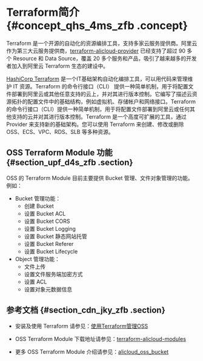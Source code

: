 # Terraform简介 {#concept_qhs_4ms_zfb .concept}

Terraform 是一个开源的自动化的资源编排工具，支持多家云服务提供商。阿里云作为第三大云服务提供商，[terraform-alicloud-provider](https://www.terraform.io/docs/providers/alicloud/index.html) 已经支持了超过 90 多个 Resource 和 Data Source，覆盖 20 多个服务和产品，吸引了越来越多的开发者加入到阿里云 Terraform 生态的建设中。

[HashiCorp Terraform](https://www.terraform.io/) 是一个IT基础架构自动化编排工具，可以用代码来管理维护 IT 资源。Terraform 的命令行接口（CLI） 提供一种简单机制，用于将配置文件部署到阿里云或其他任意支持的云上，并对其进行版本控制。它编写了描述云资源拓扑的配置文件中的基础结构，例如虚拟机、存储帐户和网络接口。Terraform 的命令行接口（CLI）提供一种简单机制，用于将配置文件部署到阿里云或任何其他支持的云并对其进行版本控制。Terraform 是一个高度可扩展的工具，通过 Provider 来支持新的基础架构。您可以使用 Terraform 来创建、修改或删除 OSS、ECS、VPC、RDS、SLB 等多种资源。

## OSS Terraform Module 功能 {#section_upf_d4s_zfb .section}

OSS 的 Terraform Module 目前主要提供 Bucket 管理、文件对象管理的功能。例如：

-   Bucket 管理功能：
    -   创建 Bucket
    -   设置 Bucket ACL
    -   设置 Bucket CORS
    -   设置 Bucket Logging
    -   设置 Bucket 静态网站托管
    -   设置 Bucket Referer
    -   设置 Bucket Lifecycle
-   Object 管理功能：
    -   文件上传
    -   设置文件服务端加密方式
    -   设置 ACL
    -   设置对象元数据信息

## 参考文档 {#section_cdn_jky_zfb .section}

-   安装及使用 Terraform 请参见：[使用Terraform管理OSS](intl.zh-CN/最佳实践/Terraform/使用Terraform管理OSS.md#)
-   OSS Terraform Module 下载地址请参见：[terraform-alicloud-modules](https://github.com/terraform-alicloud-modules/terraform-alicloud-oss-object)

-   更多 OSS Terraform Module 介绍请参见：[alicloud\_oss\_bucket](https://www.terraform.io/docs/providers/alicloud/r/oss_bucket.html)


